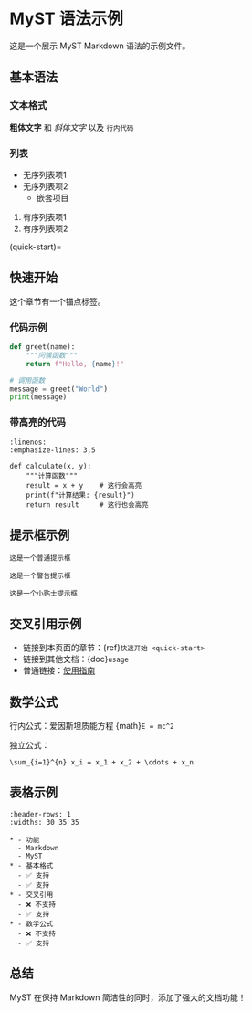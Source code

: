 # MyST 语法示例

这是一个展示 MyST Markdown 语法的示例文件。

## 基本语法

### 文本格式

**粗体文字** 和 *斜体文字* 以及 `行内代码`

### 列表

- 无序列表项1
- 无序列表项2
  - 嵌套项目

1. 有序列表项1
2. 有序列表项2

(quick-start)=
## 快速开始

这个章节有一个锚点标签。

### 代码示例

```python
def greet(name):
    """问候函数"""
    return f"Hello, {name}!"

# 调用函数
message = greet("World")
print(message)
```

### 带高亮的代码

```{code-block} python
:linenos:
:emphasize-lines: 3,5

def calculate(x, y):
    """计算函数"""
    result = x + y    # 这行会高亮
    print(f"计算结果: {result}")
    return result     # 这行也会高亮
```

## 提示框示例

```{note}
这是一个普通提示框
```

```{warning}
这是一个警告提示框
```

```{tip}
这是一个小贴士提示框
```

## 交叉引用示例

- 链接到本页面的章节：{ref}`快速开始 <quick-start>`
- 链接到其他文档：{doc}`usage`
- 普通链接：[使用指南](usage.md)

## 数学公式

行内公式：爱因斯坦质能方程 {math}`E = mc^2`

独立公式：
```{math}
\sum_{i=1}^{n} x_i = x_1 + x_2 + \cdots + x_n
```

## 表格示例

```{list-table} 功能对比表
:header-rows: 1
:widths: 30 35 35

* - 功能
  - Markdown
  - MyST
* - 基本格式
  - ✅ 支持
  - ✅ 支持
* - 交叉引用
  - ❌ 不支持
  - ✅ 支持
* - 数学公式
  - ❌ 不支持
  - ✅ 支持
```

## 总结

MyST 在保持 Markdown 简洁性的同时，添加了强大的文档功能！ 